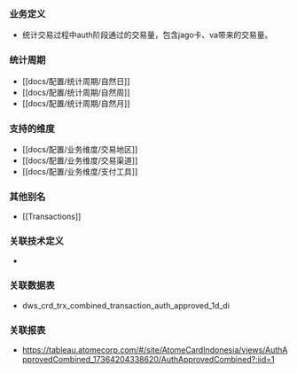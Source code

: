 ### 业务定义

* 统计交易过程中auth阶段通过的交易量，包含jago卡、va带来的交易量。
### 统计周期

* [[docs/配置/统计周期/自然日]]
* [[docs/配置/统计周期/自然周]]
* [[docs/配置/统计周期/自然月]]
### 支持的维度

* [[docs/配置/业务维度/交易地区]]
* [[docs/配置/业务维度/交易渠道]]
* [[docs/配置/业务维度/支付工具]]
### 其他别名

* [[Transactions]]
### 关联技术定义

* 
### 关联数据表

* dws_crd_trx_combined_transaction_auth_approved_1d_di
### 关联报表
* https://tableau.atomecorp.com/#/site/AtomeCardIndonesia/views/AuthApprovedCombined_17364204338620/AuthApprovedCombined?:iid=1
